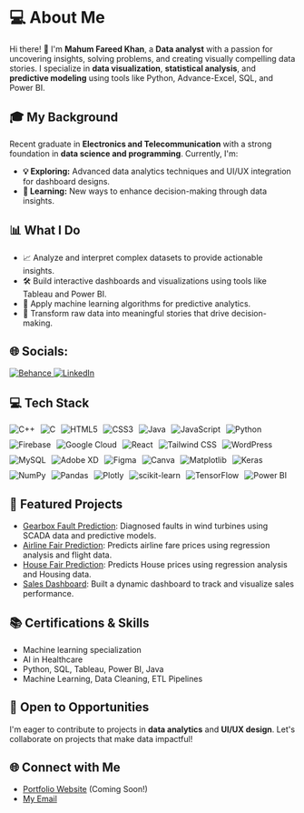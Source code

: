<h1>💻 About Me</h1>
<p>
Hi there! 👋 I'm <strong>Mahum Fareed Khan</strong>, a <strong>Data analyst</strong> with a passion for uncovering insights, solving problems, and creating visually compelling data stories. 
I specialize in <strong>data visualization</strong>, <strong>statistical analysis</strong>, and <strong>predictive modeling</strong> using tools like Python, Advance-Excel, SQL, and Power BI.
</p>

<h2>🎓 My Background</h2>
<p>
Recent graduate in <strong>Electronics and Telecommunication</strong> with a strong foundation in <strong>data science and programming</strong>. Currently, I'm:
<ul>
  <li><strong>💡 Exploring:</strong> Advanced data analytics techniques and UI/UX integration for dashboard designs.</li>
  <li><strong>🎯 Learning:</strong> New ways to enhance decision-making through data insights.</li>
</ul>
</p>

<h2>📊 What I Do</h2>
<ul>
  <li>📈 Analyze and interpret complex datasets to provide actionable insights.</li>
  <li>🛠️ Build interactive dashboards and visualizations using tools like Tableau and Power BI.</li>
  <li>🤖 Apply machine learning algorithms for predictive analytics.</li>
  <li>🧠 Transform raw data into meaningful stories that drive decision-making.</li>
</ul>
<h2> 🌐 Socials: </h2>
<a href="https://www.behance.net/mahumkhan1" target="_blank">
  <img src="https://img.shields.io/badge/Behance-1769ff?logo=behance&logoColor=white" alt="Behance">
</a>
<a href="https://www.linkedin.com/in/mahum-fareed-khan/" target="_blank">
  <img src="https://img.shields.io/badge/LinkedIn-%230077B5.svg?logo=linkedin&logoColor=white" alt="LinkedIn">
</a>

<h2>💻 Tech Stack</h2>
<div style="display: flex; flex-wrap: wrap; gap: 10px;">
   <img src="https://img.shields.io/badge/c++-%2300599C.svg?style=flat&logo=c%2B%2B&logoColor=white" alt="C++"> 
   <img src="https://img.shields.io/badge/c-%2300599C.svg?style=flat&logo=c&logoColor=white" alt="C">
   <img src="https://img.shields.io/badge/html5-%23E34F26.svg?style=flat&logo=html5&logoColor=white" alt="HTML5">
   <img src="https://img.shields.io/badge/css3-%231572B6.svg?style=flat&logo=css3&logoColor=white" alt="CSS3">
   <img src="https://img.shields.io/badge/java-%23ED8B00.svg?style=flat&logo=openjdk&logoColor=white" alt="Java">
   <img src="https://img.shields.io/badge/javascript-%23323330.svg?style=flat&logo=javascript&logoColor=%23F7DF1E" alt="JavaScript">
   <img src="https://img.shields.io/badge/python-3670A0?style=flat&logo=python&logoColor=ffdd54" alt="Python">
   <img src="https://img.shields.io/badge/firebase-%23039BE5.svg?style=flat&logo=firebase" alt="Firebase">
   <img src="https://img.shields.io/badge/GoogleCloud-%234285F4.svg?style=flat&logo=google-cloud&logoColor=white" alt="Google Cloud">
   <img src="https://img.shields.io/badge/react-%2320232a.svg?style=flat&logo=react&logoColor=%2361DAFB" alt="React">
   <img src="https://img.shields.io/badge/tailwindcss-%2338B2AC.svg?style=flat&logo=tailwind-css&logoColor=white" alt="Tailwind CSS">
   <img src="https://img.shields.io/badge/WordPress-%23117AC9.svg?style=flat&logo=WordPress&logoColor=white" alt="WordPress">
   <img src="https://img.shields.io/badge/mysql-4479A1.svg?style=flat&logo=mysql&logoColor=white" alt="MySQL">
   <img src="https://img.shields.io/badge/Adobe%20XD-470137?style=flat&logo=Adobe%20XD&logoColor=#FF61F6" alt="Adobe XD">
   <img src="https://img.shields.io/badge/Figma-%23F24E1E.svg?style=flat&logo=figma&logoColor=white" alt="Figma">
   <img src="https://img.shields.io/badge/Canva-%2300C4CC.svg?style=flat&logo=Canva&logoColor=white" alt="Canva">
   <img src="https://img.shields.io/badge/Matplotlib-%23ffffff.svg?style=flat&logo=Matplotlib&logoColor=black" alt="Matplotlib">
   <img src="https://img.shields.io/badge/Keras-%23D00000.svg?style=flat&logo=Keras&logoColor=white" alt="Keras">
   <img src="https://img.shields.io/badge/numpy-%23013243.svg?style=flat&logo=numpy&logoColor=white" alt="NumPy">
   <img src="https://img.shields.io/badge/pandas-%23150458.svg?style=flat&logo=pandas&logoColor=white" alt="Pandas">
   <img src="https://img.shields.io/badge/Plotly-%233F4F75.svg?style=flat&logo=plotly&logoColor=white" alt="Plotly">
   <img src="https://img.shields.io/badge/scikit--learn-%23F7931E.svg?style=flat&logo=scikit-learn&logoColor=white" alt="scikit-learn">
   <img src="https://img.shields.io/badge/TensorFlow-%23FF6F00.svg?style=flat&logo=TensorFlow&logoColor=white" alt="TensorFlow">
   <img src="https://img.shields.io/badge/power_bi-F2C811?style=flat&logo=powerbi&logoColor=black" alt="Power BI">
</div>

<h2>🌟 Featured Projects</h2>
<ul>
  <li><a href="https://github.com/mahum-fareed-khan/Gearbox-fault-detection-">Gearbox Fault Prediction</a>: Diagnosed faults in wind turbines using SCADA data and predictive models.</li>
  <li><a href="https://github.com/mahum-fareed-khan/Airline-Fair-Prediction-">Airline Fair Prediction</a>: Predicts airline fare prices using regression analysis and flight data.</li>
  <li><a href="https://github.com/mahum-fareed-khan/House-price-prediction-/tree/main">House Fair Prediction</a>: Predicts House prices using regression analysis and Housing data.</li>
  <li><a href="https://github.com/mahum-fareed-khan/Adventure-work-report-power-bi">Sales Dashboard</a>: Built a dynamic dashboard to track and visualize sales performance.</li>
</ul>

<h2>📚 Certifications & Skills</h2>
<ul>
  <li>Machine learning specialization</li>
  <li>AI in Healthcare</li>
  <li>Python, SQL, Tableau, Power BI, Java</li>
  <li>Machine Learning, Data Cleaning, ETL Pipelines</li>
</ul>

<h2>💼 Open to Opportunities</h2>
<p>
I'm eager to contribute to projects in <strong>data analytics</strong> and <strong>UI/UX design</strong>. Let's collaborate on projects that make data impactful!
</p>

<h2>🌐 Connect with Me</h2>
<ul>
  <li><a href="#">Portfolio Website</a> (Coming Soon!)</li>
  <li><a href="mahum.sadaf@gmail.com">My Email</a></li>
</ul>
